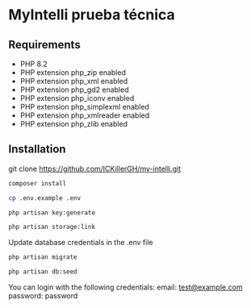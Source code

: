 # MyIntelli prueba técnica

## Requirements

-   PHP 8.2
-   PHP extension php_zip enabled
-   PHP extension php_xml enabled
-   PHP extension php_gd2 enabled
-   PHP extension php_iconv enabled
-   PHP extension php_simplexml enabled
-   PHP extension php_xmlreader enabled
-   PHP extension php_zlib enabled

## Installation

git clone https://github.com/ICKillerGH/my-intelli.git

```bash
composer install

cp .env.example .env

php artisan key:generate

php artisan storage:link
```

Update database credentials in the .env file

```bash
php artisan migrate

php artisan db:seed
```

You can login with the following credentials:
email: test@example.com
password: password

